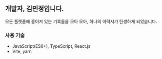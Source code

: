 ## 개발자, 김민정입니다.
모든 플랫폼에 흩어져 있는 기록들을 모아 모아, 하나의 이력서가 탄생하게 되었습니다.

### 사용 기술
- JavaScript(ES6+), TypeScript, React.js
- Vite, yarn